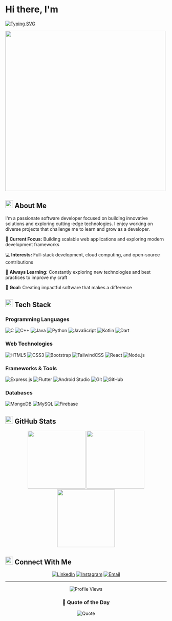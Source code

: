 # Hi there, I'm
[![Typing SVG](https://readme-typing-svg.demolab.com?font=Fira+Code&size=32&pause=1000&color=2E9EF7&width=435&lines=Jayanth;Full+Stack+Developer;Tech+Enthusiast)](https://git.io/typing-svg)

<img src="https://user-images.githubusercontent.com/74038190/225813708-98b745f2-7d22-48cf-9150-083f1b00d6c9.gif" width="500">

## <img src="https://cdn.jsdelivr.net/npm/heroicons@2.0.18/24/outline/sparkles.svg" width="24" height="24"> About Me

I'm a passionate software developer focused on building innovative solutions and exploring cutting-edge technologies. I enjoy working on diverse projects that challenge me to learn and grow as a developer.

🎯 **Current Focus:** Building scalable web applications and exploring modern development frameworks

💻 **Interests:** Full-stack development, cloud computing, and open-source contributions

🚀 **Always Learning:** Constantly exploring new technologies and best practices to improve my craft

🌟 **Goal:** Creating impactful software that makes a difference

## <img src="https://cdn.jsdelivr.net/npm/heroicons@2.0.18/24/outline/code-bracket.svg" width="24" height="24"> Tech Stack

### Programming Languages
![C](https://img.shields.io/badge/C-gray?style=for-the-badge&logo=c&logoColor=white)
![C++](https://img.shields.io/badge/C++-gray?style=for-the-badge&logo=c%2B%2B&logoColor=white)
![Java](https://img.shields.io/badge/Java-gray?style=for-the-badge&logo=openjdk&logoColor=white)
![Python](https://img.shields.io/badge/Python-gray?style=for-the-badge&logo=python&logoColor=white)
![JavaScript](https://img.shields.io/badge/JavaScript-gray?style=for-the-badge&logo=javascript&logoColor=white)
![Kotlin](https://img.shields.io/badge/Kotlin-gray?style=for-the-badge&logo=kotlin&logoColor=white)
![Dart](https://img.shields.io/badge/Dart-gray?style=for-the-badge&logo=dart&logoColor=white)

### Web Technologies
![HTML5](https://img.shields.io/badge/HTML5-gray?style=for-the-badge&logo=html5&logoColor=white)
![CSS3](https://img.shields.io/badge/CSS3-gray?style=for-the-badge&logo=css3&logoColor=white)
![Bootstrap](https://img.shields.io/badge/Bootstrap-gray?style=for-the-badge&logo=bootstrap&logoColor=white)
![TailwindCSS](https://img.shields.io/badge/Tailwind_CSS-gray?style=for-the-badge&logo=tailwind-css&logoColor=white)
![React](https://img.shields.io/badge/React-gray?style=for-the-badge&logo=react&logoColor=white)
![Node.js](https://img.shields.io/badge/Node.js-gray?style=for-the-badge&logo=node.js&logoColor=white)

### Frameworks & Tools
![Express.js](https://img.shields.io/badge/Express.js-gray?style=for-the-badge&logo=express&logoColor=white)
![Flutter](https://img.shields.io/badge/Flutter-gray?style=for-the-badge&logo=flutter&logoColor=white)
![Android Studio](https://img.shields.io/badge/Android_Studio-gray?style=for-the-badge&logo=android-studio&logoColor=white)
![Git](https://img.shields.io/badge/Git-gray?style=for-the-badge&logo=git&logoColor=white)
![GitHub](https://img.shields.io/badge/GitHub-gray?style=for-the-badge&logo=github&logoColor=white)

### Databases
![MongoDB](https://img.shields.io/badge/MongoDB-gray?style=for-the-badge&logo=mongodb&logoColor=white)
![MySQL](https://img.shields.io/badge/MySQL-gray?style=for-the-badge&logo=mysql&logoColor=white)
![Firebase](https://img.shields.io/badge/Firebase-gray?style=for-the-badge&logo=firebase&logoColor=white)

## <img src="https://cdn.jsdelivr.net/npm/heroicons@2.0.18/24/outline/chart-bar.svg" width="24" height="24"> GitHub Stats

<div align="center">
  <img src="https://github-readme-stats.vercel.app/api?username=Jayanth512&theme=transparent&hide_border=true&include_all_commits=true&count_private=true" height="180em" />
  <img src="https://github-readme-streak-stats.herokuapp.com/?user=Jayanth512&theme=transparent&hide_border=true" height="180em" />
</div>

<div align="center">
  <img src="https://github-readme-stats.vercel.app/api/top-langs/?username=Jayanth512&theme=transparent&hide_border=true&layout=compact" height="180em" />
</div>

## <img src="https://cdn.jsdelivr.net/npm/heroicons@2.0.18/24/outline/globe-alt.svg" width="24" height="24"> Connect With Me

<div align="center">
  
[![LinkedIn](https://img.shields.io/badge/LinkedIn-0077B5?style=for-the-badge&logo=linkedin&logoColor=white)](https://www.linkedin.com/in/yapamanu-jayanth-kumar-reddy-011aa9354/)
[![Instagram](https://img.shields.io/badge/Instagram-E4405F?style=for-the-badge&logo=instagram&logoColor=white)](https://www.instagram.com/honestly_jayanth/)
[![Email](https://img.shields.io/badge/Email-D14836?style=for-the-badge&logo=gmail&logoColor=white)](mailto:jayanth11081@gmail.com)

</div>

---

<div align="center">
  <img src="https://komarev.com/ghpvc/?username=Jayanth512&color=blueviolet&style=flat-square&label=Profile+Views" alt="Profile Views" />
</div>

<div align="center">
  
### 💭 Quote of the Day
  
![Quote](https://quotes-github-readme.vercel.app/api?type=horizontal&theme=radical)

</div>
